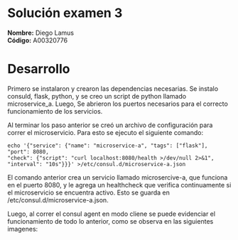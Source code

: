 
# Solución examen 3

**Nombre:** Diego Lamus  
**Código:** A00320776  

# Desarrollo  

Primero se instalaron y crearon las dependencias necesarias. Se instalo consuld, flask, python,  y se creo un script de python llamado microservice_a. Luego, Se abrieron los puertos necesarios para el correcto funcionamiento de los servicios.  

Al terminar los paso anterior se creó un archivo de configuración para correr el microservicio. Para esto se ejecuto el siguiente comando:  

    echo '{"service": {"name": "microservice-a", "tags": ["flask"], "port": 8080,
    "check": {"script": "curl localhost:8080/health >/dev/null 2>&1", "interval": "10s"}}}' >/etc/consul.d/microservice-a.json  
    
El comando anterior crea un servicio llamado microsercive-a, que funciona en el puerto 8080, y le agrega un healthcheck que verifica continuamente si el microservicio se encuentra activo. Esto se guarda en /etc/consul.d/microservice-a.json.  

Luego, al correr el consul agent en modo cliene se puede evidenciar el funcionamiento de todo lo anterior, como se observa en las siguientes imagenes:  


![]()


